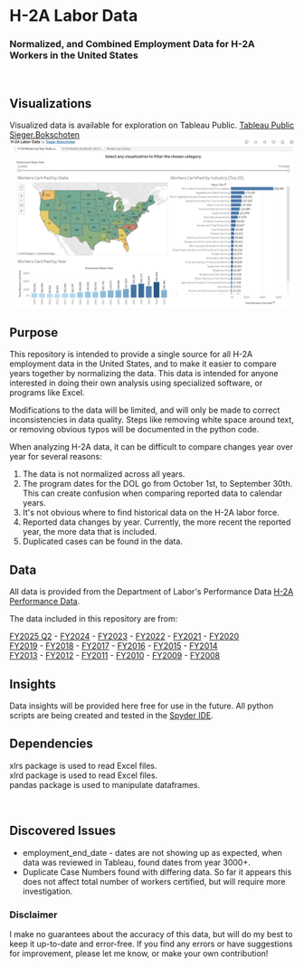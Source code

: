 # H-2A Labor Data
### Normalized, and Combined Employment Data for H-2A Workers in the United States
<br>

## Visualizations
Visualized data is available for exploration on Tableau Public. [Tableau Public Sieger.Bokschoten](https://public.tableau.com/app/profile/sieger.bokschoten/viz/H-2AWorkers/H-2AWorkersbyYearStateandIndustry/)
<br>
![Screenshot of Tableau Public Sieger.Bokschoten](screenshots/Screenshot1.png)

## Purpose
This repository is intended to provide a single source for all H-2A employment data in the United States, and to make it easier to compare years together by normalizing the data. This data is intended for anyone interested in doing their own analysis using specialized software, or programs like Excel.

Modifications to the data will be limited, and will only be made to correct inconsistencies in data quality. Steps like removing white space around text, or removing obvious typos will be documented in the python code.

When analyzing H-2A data, it can be difficult to compare changes year over year for several reasons:
1. The data is not normalized across all years.
2. The program dates for the DOL go from October 1st, to September 30th. This can create confusion when comparing reported data to calendar years.
3. It's not obvious where to find historical data on the H-2A labor force.
4. Reported data changes by year. Currently, the more recent the reported year, the more data that is included.
5. Duplicated cases can be found in the data.


## Data
All data is provided from the Department of Labor's Performance Data [H-2A Performance Data](https://www.dol.gov/agencies/eta/foreign-labor/performance).

The data included in this repository are from:

[FY2025 Q2](https://www.dol.gov/sites/dolgov/files/ETA/oflc/pdfs/H-2A_Disclosure_Data_FY2025_Q2.xlsx) - 
[FY2024](https://www.dol.gov/sites/dolgov/files/ETA/oflc/pdfs/H-2A_Disclosure_Data_FY2024_Q4.xlsx) - [FY2023](https://www.dol.gov/sites/dolgov/files/ETA/oflc/pdfs/H-2A_Disclosure_Data_FY2023_Q4.xlsx) - [FY2022](https://www.dol.gov/sites/dolgov/files/ETA/oflc/pdfs/H-2A_Disclosure_Data_FY2022_Q4.xlsx) -  [FY2021](https://www.dol.gov/sites/dolgov/files/ETA/oflc/pdfs/H-2A_Disclosure_Data_FY2021.xlsx) - [FY2020](https://www.dol.gov/sites/dolgov/files/ETA/oflc/pdfs/H-2A_Disclosure_Data_FY2020.xlsx)
<br>
[FY2019](https://www.dol.gov/sites/dolgov/files/ETA/oflc/pdfs/H-2A_Disclosure_Data_FY2019.xlsx) - [FY2018](https://www.dol.gov/sites/dolgov/files/ETA/oflc/pdfs/H-2A_Disclosure_Data_FY2018_EOY.xlsx) - [FY2017](https://www.dol.gov/sites/dolgov/files/ETA/oflc/pdfs/H-2A_Disclosure_Data_FY17.xlsx) - [FY2016](https://www.dol.gov/sites/dolgov/files/ETA/oflc/pdfs/H-2A_Disclosure_Data_FY16_updated.xlsx) - [FY2015](https://www.dol.gov/sites/dolgov/files/ETA/oflc/pdfs/H-2A_Disclosure_Data_FY15_Q4.xlsx) - [FY2014](https://www.dol.gov/sites/dolgov/files/ETA/oflc/pdfs/H-2A_FY14_Q4.xlsx)
<br>
[FY2013](https://www.dol.gov/sites/dolgov/files/ETA/oflc/pdfs/H2A_FY2013.xls) - [FY2012](https://www.dol.gov/sites/dolgov/files/ETA/oflc/pdfs/H-2A_FY2012.xlsx) - [FY2011](https://www.dol.gov/sites/dolgov/files/ETA/oflc/pdfs/H-2A_FY2011.xlsx) - [FY2010](https://www.dol.gov/sites/dolgov/files/ETA/oflc/pdfs/H-2A_FY2010.xlsx) - [FY2009](https://www.dol.gov/sites/dolgov/files/ETA/oflc/pdfs/H2A_FY2009.xlsx) - [FY2008](https://www.dol.gov/sites/dolgov/files/ETA/oflc/pdfs/H2A_FY2008.xlsx)

## Insights
Data insights will be provided here free for use in the future. All python scripts are being created and tested in the [Spyder IDE](https://www.spyder-ide.org/).

## Dependencies
xlrs package is used to read Excel files.<br>
xlrd package is used to read Excel files.<br>
pandas package is used to manipulate dataframes.

<br>

## Discovered Issues
- employment_end_date - dates are not showing up as expected, when data was reviewed in Tableau, found dates from year 3000+.
- Duplicate Case Numbers found with differing data. So far it appears this does not affect total number of workers certified, but will require more investigation.

### Disclaimer
I make no guarantees about the accuracy of this data, but will do my best to keep it up-to-date and error-free. If you find any errors or have suggestions for improvement, please let me know, or make your own contribution!
